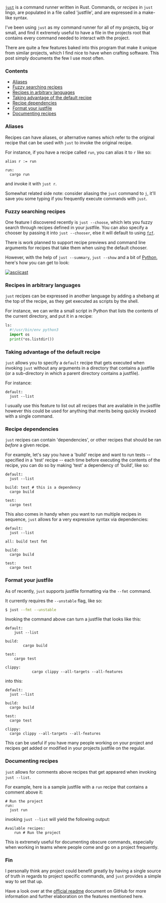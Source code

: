 [`just`](https://github.com/casey/just) is a command runner written in Rust.
Commands, or _recipes_ in `just` lingo, are populated in a file called 'justfile',
and are expressed in a make-like syntax.

I've been using `just` as my command runner for all of my projects,
big or small, and find it extremely useful to have a file in the projects root
that contains every command needed to interact with the project.

There are quite a few features baked into this program that make it unique from
similar projects, which I find nice to have when crafting software. This post
simply documents the few I use most often.

### Contents

- [Aliases](#aliases)
- [Fuzzy searching recipes](#fuzzy-searching-recipes)
- [Recipes in arbitrary languages](#recipes-in-arbitrary-languages)
- [Taking advantage of the default recipe](#taking-advantage-of-the-default-recipe)
- [Recipe dependencies](#recipe-dependencies)
- [Format your justfile](#format-your-justfile)
- [Documenting recipes](#documenting-recipes)

### Aliases

Recipes can have aliases, or alternative names which refer to the original
recipe that can be used with `just` to invoke the original recipe.

For instance, if you have a recipe called `run`, you can alias it to `r` like
so:

```
alias r := run

run:
  cargo run
```

and invoke it with `just r`.

Somewhat related side note: consider aliasing the `just` command to `j`, it'll
save you some typing if you frequently execute commands with `just`.

### Fuzzy searching recipes

One feature I discovered recently is `just --choose`, which lets you fuzzy
search through recipes defined in your justfile. You can also specify a
chooser by passing it into `just --chooser`, else it will default to
using [`fzf`](https://github.com/junegunn/fzf).

There is work planned to support recipe previews and command line arguments for
recipes that take them when using the default chooser.

However, with the help of `just --summary`, `just --show` and a bit of
[Python](<https://en.wikipedia.org/wiki/Python_(programming_language)>), here's how you can get to look:

[![asciicast](https://asciinema.org/a/eNi5cZw4BZLcplHq4Ae1aN8nN.svg)](https://asciinema.org/a/eNi5cZw4BZLcplHq4Ae1aN8nN)

### Recipes in arbitrary languages

`just` recipes can be expressed in another language by adding a shebang at the
top of the recipe, as they get executed as scripts by the shell.

For instance, we can write a small script in Python that lists the contents
of the current directory, and put it in a recipe:

```python
ls:
  #!/usr/bin/env python3
  import os
  print(*os.listdir())
```

### Taking advantage of the default recipe

`just` allows you to specify a `default` recipe that gets executed when invoking
`just` without any arguments in a directory that contains a justfile (or a
sub-directory in which a parent directory contains a justfile).

For instance:

```
default:
  just --list
```

I usually use this feature to list out all recipes that are available in the
justfile however this could be used for anything that merits being quickly
invoked with a single command.

### Recipe dependencies

`just` recipes can contain 'dependencies', or other recipes that should be ran
_before_ a given recipe.

For example, let's say you have a 'build' recipe and want to run tests -- specified
in a 'test' recipe -- each time before executing the contents of the recipe, you
can do so by making 'test' a dependency of 'build', like so:

```
default:
  just --list

build: test # this is a dependency
  cargo build

test:
  cargo test
```

This also comes in handy when you want to run multiple recipes in sequence,
`just` allows for a very expressive syntax via dependencies:

```
default:
  just --list

all: build test fmt

build:
  cargo build

test:
  cargo test
```

### Format your justfile

As of recently, `just` supports justfile formatting via the `--fmt` command.

It currently requires the `--unstable` flag, like so:

```bash
$ just --fmt --unstable
```

Invoking the command above can turn a justfile that looks like this:

```
default:
	just --list

build:
		cargo build

test:
	cargo test

clippy:
			cargo clippy --all-targets --all-features
```

into this:

```
default:
  just --list

build:
  cargo build

test:
  cargo test

clippy:
  cargo clippy --all-targets --all-features
```

This can be useful if you have many people working on your project and recipes
get added or modified in your projects justfile on the regular.

### Documenting recipes

`just` allows for comments above recipes that get appeared when invoking `just --list`.

For example, here is a sample justfile with a `run` recipe that contains a
comment above it:

```
# Run the project
run:
  just run
```

invoking `just --list` will yield the following output:

```
Available recipes:
    run # Run the project
```

This is extremely useful for documenting obscure commands, especially when
working in teams where people come and go on a project frequently.

### Fin

I personally think any project could benefit greatly by having a single source
of truth in regards to project specific commands, and `just` provides a simple
way to set that up.

Have a look over at the [official readme](https://github.com/casey/just) document
on GitHub for more information and further elaboration on the features mentioned
here.
